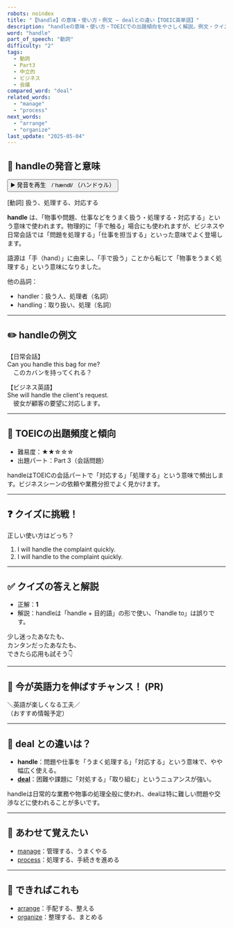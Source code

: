 ```yaml
---
robots: noindex
title: "【handle】の意味・使い方・例文 ― dealとの違い【TOEIC英単語】"
description: "handleの意味・使い方・TOEICでの出題傾向をやさしく解説。例文・クイズ付きでdealとの違いもわかりやすく学べます。"
word: "handle"
part_of_speech: "動詞"
difficulty: "2"
tags:
  - 動詞
  - Part3
  - 中立的
  - ビジネス
  - 会議
compared_word: "deal"
related_words:
  - "manage"
  - "process"
next_words:
  - "arrange"
  - "organize"
last_update: "2025-05-04"
---
```


## 🔰 handleの発音と意味

<button class="play-audio" onclick="playTTS('handle')">
  <span class="play-audio-main">
    ▶️ 発音を再生　/ˈhændl/
  </span>
  <span class="play-audio-sub">
    （ハンドゥル）
  </span>
</button>

[動詞] 扱う、処理する、対応する

**handle** は、「物事や問題、仕事などをうまく扱う・処理する・対応する」という意味で使われます。物理的に「手で触る」場合にも使われますが、ビジネスや日常会話では「問題を処理する」「仕事を担当する」といった意味でよく登場します。

語源は「手（hand）」に由来し、「手で扱う」ことから転じて「物事をうまく処理する」という意味になりました。

他の品詞：  
- handler：扱う人、処理者（名詞）
- handling：取り扱い、処理（名詞）

---

## ✏️ handleの例文

【日常会話】  
Can you handle this bag for me?  
　このカバンを持ってくれる？

【ビジネス英語】  
She will handle the client's request.  
　彼女が顧客の要望に対応します。

---

## 🎯 TOEICの出題頻度と傾向

- 難易度：★★☆☆☆
- 出題パート：Part 3（会話問題）

handleはTOEICの会話パートで「対応する」「処理する」という意味で頻出します。ビジネスシーンの依頼や業務分担でよく見かけます。

---

## ❓ クイズに挑戦！

正しい使い方はどっち？

1. I will handle the complaint quickly.  
2. I will handle to the complaint quickly.

---

## ✅ クイズの答えと解説

- 正解：**1**
- 解説：handleは「handle + 目的語」の形で使い、「handle to」は誤りです。

少し迷ったあなたも、  
カンタンだったあなたも、  
できたら応用も試そう👇️

---

## 🚀 今が英語力を伸ばすチャンス！ (PR)

<div class="info-center">
＼英語が楽しくなる工夫／<br>  
（おすすめ情報予定）
</div>

---

## 🤔  deal との違いは？

- **handle**：問題や仕事を「うまく処理する」「対応する」という意味で、やや幅広く使える。
- **[deal](/deal)**：困難や課題に「対処する」「取り組む」というニュアンスが強い。

handleは日常的な業務や物事の処理全般に使われ、dealは特に難しい問題や交渉などに使われることが多いです。

---

## 🧩 あわせて覚えたい

- [manage](/manage)：管理する、うまくやる
- [process](/process)：処理する、手続きを進める

---

## 📖 できればこれも

- [arrange](/arrange)：手配する、整える
- [organize](/organize)：整理する、まとめる

<!-- cvid: aid44_bid25 -->
